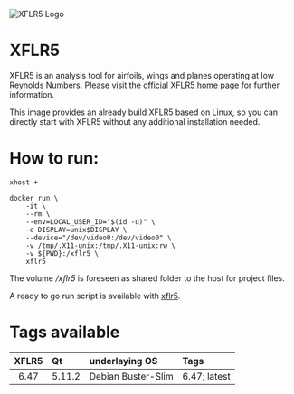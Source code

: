 ![XFLR5 Logo](http://www.xflr5.tech/images/XFLR5_Logo.png)

# XFLR5

XFLR5 is an analysis tool for airfoils, wings and planes operating at low Reynolds Numbers. Please visit the [official XFLR5 home page](http://www.xflr5.tech/xflr5.htm) for further information.

This image provides an already build XFLR5 based on Linux, so you can directly start with XFLR5 without any additional installation needed.

# How to run:

```
xhost +

docker run \
	-it \
	--rm \
	--env=LOCAL_USER_ID="$(id -u)" \
	-e DISPLAY=unix$DISPLAY \
	--device="/dev/video0:/dev/video0" \
	-v /tmp/.X11-unix:/tmp/.X11-unix:rw \
	-v ${PWD}:/xflr5 \
	xflr5
```
The volume _/xflr5_ is foreseen as shared folder to the host for project files.

A ready to go run script is available with [xflr5](xflr5).

# Tags available

| XFLR5    | Qt       | underlaying OS     | Tags           |
|:--------:|:---------|:-------------------|:---------------|
| 6.47     | 5.11.2   | Debian Buster-Slim | 6.47; latest   |
